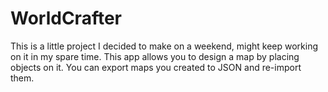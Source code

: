 # WorldCrafter

This is a little project I decided to make on a weekend, might keep working on it in my spare time. This app allows you to
design a map by placing objects on it. You can export maps you created to JSON and re-import them.